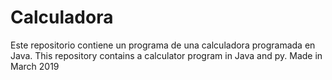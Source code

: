 # Calculadora
Este repositorio contiene un programa de una calculadora programada en Java.
This repository contains a calculator program in Java and  py.
Made in March 2019

